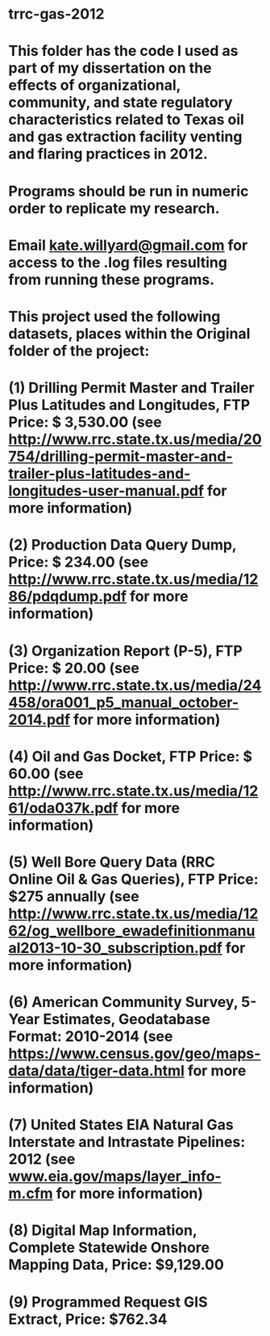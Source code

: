 # trrc-gas-2012
# This folder has the code I used as part of my dissertation on the effects of organizational, community, and state regulatory characteristics related to Texas oil and gas extraction facility venting and flaring practices in 2012. 
# Programs should be run in numeric order to replicate my research.
# Email kate.willyard@gmail.com for access to the .log files resulting from running these programs.
# This project used the following datasets, places within the Original folder of the project:
# (1) Drilling Permit Master and Trailer Plus Latitudes and Longitudes, FTP Price: $ 3,530.00 (see http://www.rrc.state.tx.us/media/20754/drilling-permit-master-and-trailer-plus-latitudes-and-longitudes-user-manual.pdf for more information)
# (2) Production Data Query Dump, Price: $ 234.00 (see http://www.rrc.state.tx.us/media/1286/pdqdump.pdf for more information)
# (3) Organization Report (P-5), FTP Price: $ 20.00 (see http://www.rrc.state.tx.us/media/24458/ora001_p5_manual_october-2014.pdf for more information)
# (4) Oil and Gas Docket, FTP Price: $ 60.00 (see http://www.rrc.state.tx.us/media/1261/oda037k.pdf for more information)
# (5) Well Bore Query Data (RRC Online Oil & Gas Queries), FTP Price: $275 annually (see http://www.rrc.state.tx.us/media/1262/og_wellbore_ewadefinitionmanual2013-10-30_subscription.pdf for more information)
# (6) American Community Survey, 5-Year Estimates, Geodatabase Format: 2010-2014 (see https://www.census.gov/geo/maps-data/data/tiger-data.html for more information)
# (7) United States EIA Natural Gas Interstate and Intrastate Pipelines: 2012 (see www.eia.gov/maps/layer_info-m.cfm for more information)
# (8) Digital Map Information, Complete Statewide Onshore Mapping Data, Price:  $9,129.00
# (9) Programmed Request GIS Extract, Price:  $762.34
